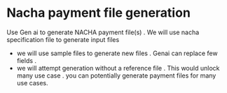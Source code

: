 # Nacha payment file generation
Use Gen ai to generate NACHA payment file(s) . 
We will use nacha specification file to generate input files
* we will use sample files to generate new files . Genai can replace few fields . 
* we will attempt generation without a reference file . This would unlock many use case . you can potentially generate payment files for many use cases.
